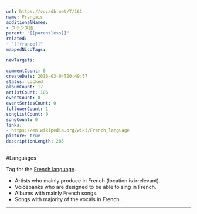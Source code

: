 ```yaml
---
url: https://vocadb.net/T/161
name: Français
additionalNames: 
- フランス語
parent: "[[parentless]]"
related:
- "[[france]]"
mappedNicoTags:

newTargets:

commentCount: 0
createDate: 2016-03-04T20:49:57
status: Locked
albumCount: 17
artistCount: 106
eventCount: 0
eventSeriesCount: 0
followerCount: 1
songListCount: 0
songCount: 0
links: 
- https://en.wikipedia.org/wiki/French_language
picture: true
descriptionLength: 285
---
```


#Languages

Tag for the [French language](https://en.wikipedia.org/wiki/French_language).

- Artists who mainly produce in French (location is irrelevant).
- Voicebanks who are designed to be able to sing in French.
- Albums with mainly French songs.
- Songs with majority of the vocals in French.

---

